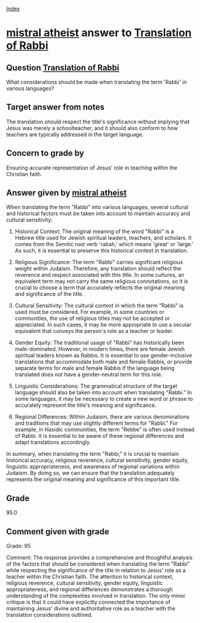 
[Index](../../index.md)
# [mistral atheist](../../answering_models/mistral_atheist.md) answer to [Translation of Rabbi](../../questions/Translation_of_Rabbi.md)

## Question [Translation of Rabbi](../../questions/Translation_of_Rabbi.md)
What considerations should be made when translating the term 'Rabbi' in various languages?

## Target answer from notes
The translation should respect the title's significance without implying that Jesus was merely a schoolteacher, and it should also conform to how teachers are typically addressed in the target language.

## Concern to grade by
Ensuring accurate representation of Jesus' role in teaching within the Christian faith.

## Answer given by [mistral atheist](../../answering_models/mistral_atheist.md)
 When translating the term "Rabbi" into various languages, several cultural and historical factors must be taken into account to maintain accuracy and cultural sensitivity:

1. Historical Context: The original meaning of the word "Rabbi" is a Hebrew title used for Jewish spiritual leaders, teachers, and scholars. It comes from the Semitic root verb 'rabah,' which means 'great' or 'large.' As such, it is essential to preserve this historical context in translation.

2. Religious Significance: The term "Rabbi" carries significant religious weight within Judaism. Therefore, any translation should reflect the reverence and respect associated with this title. In some cultures, an equivalent term may not carry the same religious connotations, so it is crucial to choose a term that accurately reflects the original meaning and significance of the title.

3. Cultural Sensitivity: The cultural context in which the term "Rabbi" is used must be considered. For example, in some countries or communities, the use of religious titles may not be accepted or appreciated. In such cases, it may be more appropriate to use a secular equivalent that conveys the person's role as a teacher or leader.

4. Gender Equity: The traditional usage of "Rabbi" has historically been male-dominated. However, in modern times, there are female Jewish spiritual leaders known as Rabbis. It is essential to use gender-inclusive translations that accommodate both male and female Rabbis, or provide separate terms for male and female Rabbis if the language being translated does not have a gender-neutral term for this role.

5. Linguistic Considerations: The grammatical structure of the target language should also be taken into account when translating "Rabbi." In some languages, it may be necessary to create a new word or phrase to accurately represent the title's meaning and significance.

6. Regional Differences: Within Judaism, there are various denominations and traditions that may use slightly different terms for "Rabbi." For example, in Hasidic communities, the term "Rebbe" is often used instead of Rabbi. It is essential to be aware of these regional differences and adapt translations accordingly.

In summary, when translating the term "Rabbi," it is crucial to maintain historical accuracy, religious reverence, cultural sensitivity, gender equity, linguistic appropriateness, and awareness of regional variations within Judaism. By doing so, we can ensure that the translation adequately represents the original meaning and significance of this important title.

## Grade
95.0

## Comment given with grade
Grade: 95

Comment: The response provides a comprehensive and thoughtful analysis of the factors that should be considered when translating the term "Rabbi" while respecting the significance of the title in relation to Jesus' role as a teacher within the Christian faith. The attention to historical context, religious reverence, cultural sensitivity, gender equity, linguistic appropriateness, and regional differences demonstrates a thorough understanding of the complexities involved in translation. The only minor critique is that it could have explicitly connected the importance of maintaining Jesus' divine and authoritative role as a teacher with the translation considerations outlined.
